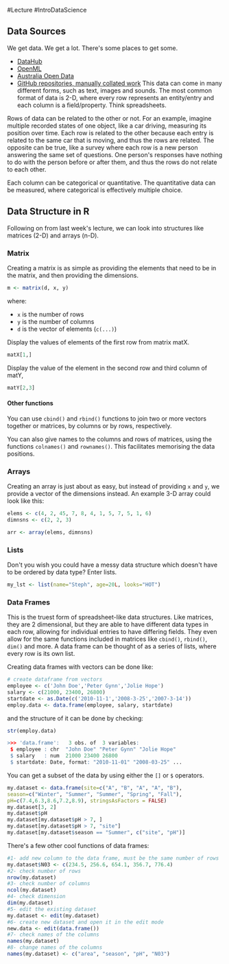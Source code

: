 #Lecture #IntroDataScience 
## Data Sources
We get data. We get a lot. There's some places to get some.
- [DataHub]( https://datahub.io/)
- [OpenML](https://www.openml.org)
- [Australia Open Data](https://data.gov.au/)
- [GitHub repositories, manually collated work](https://github.com/awesomedata/awesome-public-datasets)
This data can come in many different forms, such as text, images and sounds. The most common format of data is 2-D, where every row represents an entity/entry and each column is a field/property. Think spreadsheets. 

Rows of data can be related to the other or not. For an example, imagine multiple recorded states of one object, like a car driving, measuring its position over time. Each row is related to the other because each entry is related to the same car that is moving, and thus the rows are related. The opposite can be true, like a survey where each row is a new person answering the same set of questions. One person's responses have nothing to do with the person before or after them, and thus the rows do not relate to each other.

Each column can be categorical or quantitative. The quantitative data can be measured, where categorical is effectively multiple choice.

## Data Structure in R
Following on from last week's lecture, we can look into structures like matrices (2-D) and arrays (n-D). 
### Matrix
Creating a matrix is as simple as providing the elements that need to be in the matrix, and then providing the dimensions.
```r
m <- matrix(d, x, y)
```
where: 
- `x` is the number of rows 
- `y` is the number of columns
- `d` is the vector of elements (`c(...)`)

Display the values of elements of the first row from matrix matX.

```R
matX[1,]
```

Display the value of the element in the second row and third column of matY,

```R
matY[2,3]
```

#### Other functions
You can use `cbind()` and `rbind()` functions to join two or more vectors together or matrices, by columns or by rows, respectively.

You can also give names to the columns and rows of matrices, using the functions `colnames()` and `rownames()`. This facilitates memorising the data positions.
### Arrays
Creating an array is just about as easy, but instead of providing `x` and `y`, we provide a vector of the dimensions instead. An example 3-D array could look like this:
```R
elems <- c(4, 2, 45, 7, 8, 4, 1, 5, 7, 5, 1, 6)
dimnsns <- c(2, 2, 3)

arr <- array(elems, dimnsns)
```

### Lists
Don't you wish you could have a messy data structure which doesn't have to be ordered by data type? Enter lists. 

```R
my_lst <- list(name="Steph", age=20L, looks="HOT")
```
### Data Frames
This is the truest form of spreadsheet-like data structures. Like matrices, they are 2 dimensional, but they are able to have different data types in each row, allowing for individual entries to have differing fields. They even allow for the same functions included in matrices like `cbind()`, `rbind()`, `dim()` and more. A data frame can be thought of as a series of lists, where every row is its own list.

Creating data frames with vectors can be done like:
```R
# create dataframe from vectors  
employee <- c('John Doe','Peter Gynn','Jolie Hope')  
salary <- c(21000, 23400, 26800)  
startdate <- as.Date(c('2010-11-1','2008-3-25','2007-3-14'))  
employ.data <- data.frame(employee, salary, startdate)
```

and the structure of it can be done by checking:
```R
str(employ.data)

>>> 'data.frame':   3 obs. of  3 variables:
 $ employee : chr  "John Doe" "Peter Gynn" "Jolie Hope"
 $ salary   : num  21000 23400 26800
 $ startdate: Date, format: "2010-11-01" "2008-03-25" ...
```

You can get a subset of the data by using either the `[]` or `$` operators.

```R
my.dataset <- data.frame(site=c("A", "B", "A", "A", "B"),  
season=c("Winter", "Summer", "Summer", "Spring", "Fall"),  
pH=c(7.4,6.3,8.6,7.2,8.9), stringsAsFactors = FALSE)  
my.dataset[3, 2]  
my.dataset$pH  
my.dataset[my.dataset$pH > 7, ]  
my.dataset[my.dataset$pH > 7, "site"]  
my.dataset[my.dataset$season == "Summer", c("site", "pH")]
```

There's a few other cool functions of data frames:
```R
#1- add new column to the data frame, must be the same number of rows  
my.dataset$N03 <- c(234.5, 256.6, 654.1, 356.7, 776.4)  
#2- check number of rows  
nrow(my.dataset)  
#3- check number of columns  
ncol(my.dataset)  
#4- check dimension  
dim(my.dataset)  
#5- edit the existing dataset  
my.dataset <- edit(my.dataset)  
#6- create new dataset and open it in the edit mode  
new.data <- edit(data.frame())  
#7- check names of the columns  
names(my.dataset)  
#8- change names of the columns  
names(my.dataset) <- c("area", "season", "pH", "N03")
```